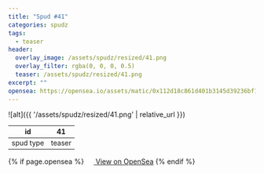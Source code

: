 ```yaml
---
title: "Spud #41"
categories: spudz
tags:
  - teaser
header:
  overlay_image: /assets/spudz/resized/41.png
  overlay_filter: rgba(0, 0, 0, 0.5)
  teaser: /assets/spudz/resized/41.png
excerpt: ""
opensea: https://opensea.io/assets/matic/0x112d18c861d401b3145d39236bf149f01e18beed/41
---
```

![alt]({{ '/assets/spudz/resized/41.png' | relative_url }})

| id | 41 |
|-|-|
| spud type | teaser |

{% if page.opensea %}
<a href="{{page.opensea}}" class="btn btn--info" onclick="window.open(this.href, '_blank'); return false;"><img src="/assets/images/opensea.svg" width="16px"><span>  View on OpenSea</span></a>
{% endif %}
